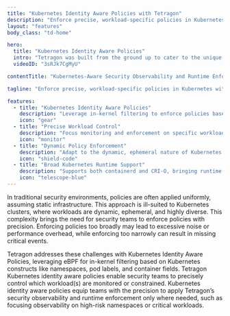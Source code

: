 ```yaml
---
title: "Kubernetes Identity Aware Policies with Tetragon"
description: "Enforce precise, workload-specific policies in Kubernetes with eBPF-powered observability and runtime control."
layout: "features"
body_class: "td-home"

hero:
  title: "Kubernetes Identity Aware Policies"
  intro: "Tetragon was built from the ground up to cater to the unique needs of Linux, container, and Kubernetes workloads⁠"
  videoID: "3sRJk7CgMyU"

contentTitle: "Kubernetes-Aware Security Observability and Runtime Enforcement"

tagline: "Enforce precise, workload-specific policies in Kubernetes with eBPF-powered observability and runtime control."

features:
  - title: "Kubernetes Identity Aware Policies"
    description: "Leverage in-kernel filtering to enforce policies based on Kubernetes constructs like namespaces, pod labels, and container fields."
    icon: "gear"
  - title: "Precise Workload Control"
    description: "Focus monitoring and enforcement on specific workloads or high-risk namespaces to reduce noise and overhead."
    icon: "monitor"
  - title: "Dynamic Policy Enforcement"
    description: "Adapt to the dynamic, ephemeral nature of Kubernetes environments with policies tailored to changing workloads."
    icon: "shield-code"
  - title: "Broad Kubernetes Runtime Support"
    description: "Supports both containerd and CRI-O, bringing runtime security to diverse Kubernetes environments."
    icon: "telescope-blue"
---
```


In traditional security environments, policies are often applied uniformly, assuming static infrastructure. This approach is ill-suited to Kubernetes clusters, where workloads are dynamic, ephemeral, and highly diverse. This complexity brings the need for security teams to enforce policies with precision. Enforcing policies too broadly may lead to excessive noise or performance overhead, while enforcing too narrowly can result in missing critical events.

Tetragon addresses these challenges with Kubernetes Identity Aware Policies, leveraging eBPF for in-kernel filtering based on Kubernetes constructs like namespaces, pod labels, and container fields. Tetragon Kubernetes identity aware policies enable security teams to precisely control which workload(s) are monitored or constrained. Kubernetes identity aware policies equip teams with the precision to apply Tetragon’s security observability and runtime enforcement only where needed, such as focusing observability on high-risk namespaces or critical workloads.
